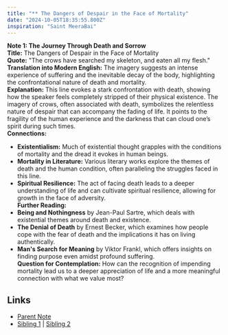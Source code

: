 ```yaml
---
title: "** The Dangers of Despair in the Face of Mortality"
date: "2024-10-05T18:35:55.800Z"
inspiration: "Saint MeeraBai"
---
```


  
**Note 1: The Journey Through Death and Sorrow**  
**Title:** The Dangers of Despair in the Face of Mortality  
**Quote:** "The crows have searched my skeleton, and eaten all my flesh."  
**Translation into Modern English:** The imagery suggests an intense experience of suffering and the inevitable decay of the body, highlighting the confrontational nature of death and mortality.  
**Explanation:** This line evokes a stark confrontation with death, showing how the speaker feels completely stripped of their physical existence. The imagery of crows, often associated with death, symbolizes the relentless nature of despair that can accompany the fading of life. It points to the fragility of the human experience and the darkness that can cloud one’s spirit during such times.  
**Connections:**  
- **Existentialism:** Much of existential thought grapples with the conditions of mortality and the dread it evokes in human beings.  
- **Mortality in Literature:** Various literary works explore the themes of death and the human condition, often paralleling the struggles faced in this line.  
- **Spiritual Resilience:** The act of facing death leads to a deeper understanding of life and can cultivate spiritual resilience, allowing for growth in the face of adversity.  
**Further Reading:**  
- **Being and Nothingness** by Jean-Paul Sartre, which deals with existential themes around death and existence.  
- **The Denial of Death** by Ernest Becker, which examines how people cope with the fear of death and the implications it has on living authentically.  
- **Man's Search for Meaning** by Viktor Frankl, which offers insights on finding purpose even amidst profound suffering.  
**Question for Contemplation:** How can the recognition of impending mortality lead us to a deeper appreciation of life and a more meaningful connection with what we value most?  


## Links

- [Parent Note](/parent-note.md)
- [Sibling 1](/zettel1.md) | [Sibling 2](/zettel2.md)
